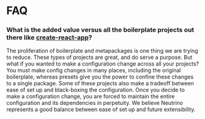 # FAQ

### What is the added value versus all the boilerplate projects out there like [create-react-app](https://github.com/facebookincubator/create-react-app)?

The proliferation of boilerplate and metapackages is one thing we are trying to reduce. These types of projects 
are great, and do serve a purpose. But what if you wanted to make a configuration change across all your
projects? You must make config changes in many places, including the original boilerplate, whereas presets
give you the power to confine these changes to a single package. Some of these projects also make a tradeoff
between ease of set up and black-boxing the configuration. Once you decide to make a configuration change,
you are forced to maintain the entire configuration and its dependencies in perpetuity. We believe Neutrino
represents a good balance between ease of set up and future extensibility.

